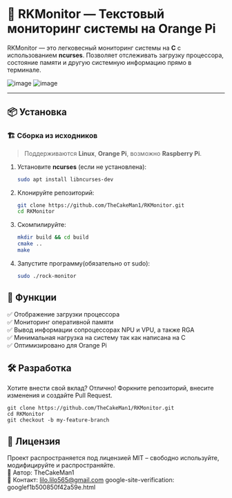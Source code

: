 # 🚀 RKMonitor — Текстовый мониторинг системы на Orange Pi

RKMonitor — это легковесный мониторинг системы на **C** с использованием **ncurses**. Позволяет отслеживать загрузку процессора, состояние памяти и другую системную информацию прямо в терминале.

![image](https://github.com/user-attachments/assets/70ef4d98-1d2d-4eb5-9def-c0287efb9716)
![image](https://github.com/user-attachments/assets/8a5b2a38-b307-4da9-acdd-6a779f69a2c0)

---

## 📦 Установка

### 🏗 **Сборка из исходников**
> Поддерживаются **Linux**, **Orange Pi**, возможно **Raspberry Pi**.

1. Установите **ncurses** (если не установлена):
   ```sh
   sudo apt install libncurses-dev
   ```
2. Клонируйте репозиторий:
   ```sh
   git clone https://github.com/TheCakeMan1/RKMonitor.git
   cd RKMonitor
   ```
3. Скомпилируйте:
   ```sh
   mkdir build && cd build
   cmake ..
   make
   ```
4. Запустите программу(обязательно от sudo):
   ```sh
   sudo ./rock-monitor
   ```
## 🔧 Функции
✅ Отображение загрузки процессора  
✅ Мониторинг оперативной памяти  
✅ Вывод информации сопроцессорах NPU и VPU, а также RGA   
✅ Минимальная нагрузка на систему так как написана на C  
✅ Оптимизировано для Orange Pi  
## 🛠 Разработка
Хотите внести свой вклад? Отлично! Форкните репозиторий, внесите изменения и создайте Pull Request.
   ```
   git clone https://github.com/TheCakeMan1/RKMonitor.git
   cd RKMonitor
   git checkout -b my-feature-branch
   ```
## 📜 Лицензия
Проект распространяется под лицензией MIT – свободно используйте, модифицируйте и распространяйте.  
👤 Автор: TheCakeMan1  
📧 Контакт: lilo.lilo565@gmail.com
google-site-verification: googlef1b500850f42a59e.html
